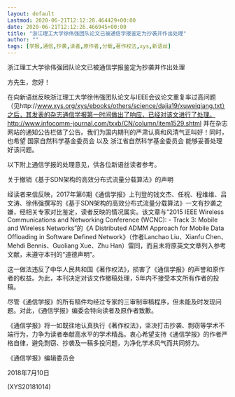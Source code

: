 ```yaml
---
layout: default
Lastmod: 2020-06-21T12:12:28.464429+00:00
date: 2020-06-21T12:12:26.466945+00:00
title: "浙江理工大学徐伟强团队论文已被通信学报鉴定为抄袭并作出处理"
author: ""
tags: [学报,通信,抄袭,读者,原作者,分载,著作权法,xys,新语丝]
---
```


浙江理工大学徐伟强团队论文已被通信学报鉴定为抄袭并作出处理

方先生，您好！

在向新语丝反映浙江理工大学徐伟强团队论文与IEEE会议论文重复率过高问题 （见http://www.xys.org/xys/ebooks/others/science/dajia19/xuweiqiang.txt）之后，其发表的杂志通信学报第一时间做出了响应，已经对该文进行了处理。http://www.infocomm-journal.com/txxb/CN/column/item1529.shtml 并在杂志网站的通知公告栏做了公告。我们为国内期刊的严肃认真和风清气正叫好！同时，也希望 国家自然科学基金委员会 以及 浙江省自然科学基金委员会 能够妥善处理好该问题。

以下附上通信学报的处理意见，供各位新语丝读者参考。

关于撤销《基于SDN架构的高效分布式流量分载算法》的声明

经读者来信反映，2017年第6期《通信学报》上刊登的钱文杰、任祝、程维维、吕文涛、徐伟强撰写的《基于SDN架构的高效分布式流量分载算法》一文有抄袭之嫌，经相关专家对比鉴定，读者反映的情况属实。该文章与“2015 IEEE Wireless Communications and Networking Conference (WCNC): - Track 3: Mobile and Wireless Networks”的《A Distributed ADMM Approach for Mobile Data Offloading in Software Defined Network》（作者Lanchao Liu、Xianfu Chen、Mehdi Bennis、Guoliang Xue、Zhu Han）雷同，而且未将原英文文章列入参考文献，未遵守本刊的“道德声明”。

这一做法违反了中华人民共和国《著作权法》，损害了《通信学报》的声誉和原作者的权益。为此，本刊决定对该文作撤稿处理，5年内不接受本文所有作者的投稿。

尽管《通信学报》的所有稿件均经过专家的三审制审稿程序，但未能及时发现问题。对此，《通信学报》编委会特向读者及原作者致歉。

《通信学报》将一如既往地认真执行《著作权法》，坚决打击抄袭、剽窃等学术不端行为，力争为读者奉献高水平的学术精品。衷心希望支持《通信学报》的作者严格自律，避免剽窃、抄袭及一稿多投问题，为净化学术风气而共同努力。

《通信学报》编辑委员会

2018年7月10日

(XYS20181014)

